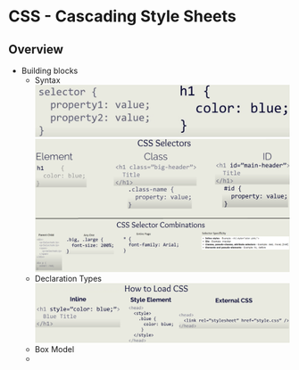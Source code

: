 # CSS - Cascading Style Sheets

## Overview
- Building blocks   
  - Syntax
    ![](../01-Images/03-css-syntax.png)
    ![](../01-Images/04-css-selectors.png)
  - Declaration Types
    ![](../01-Images/05-css-load.png)
  - Box Model
  - 